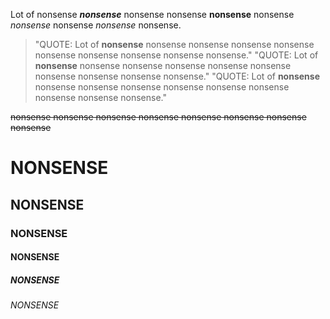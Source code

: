 Lot of nonsense **_nonsense_** nonsense nonsense __nonsense__ nonsense *nonsense* nonsense _nonsense_ nonsense.

> "QUOTE: Lot of **nonsense** nonsense nonsense nonsense nonsense nonsense nonsense nonsense nonsense nonsense."
 "QUOTE: Lot of **nonsense** nonsense nonsense nonsense nonsense nonsense nonsense nonsense nonsense nonsense."
 "QUOTE: Lot of **nonsense** nonsense nonsense nonsense nonsense nonsense nonsense nonsense nonsense nonsense."

~~nonsense nonsense nonsense nonsense nonsense nonsense nonsense nonsense~~
 
 # NONSENSE
 
 ## NONSENSE
 
 ### NONSENSE
  
 #### NONSENSE
   
 ##### NONSENSE
    
 ###### NONSENSE
